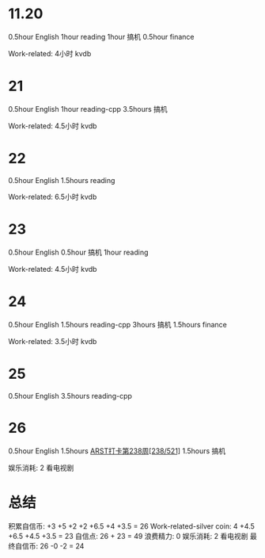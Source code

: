 # 11.20
0.5hour English
1hour reading
1hour 搞机
0.5hour finance

Work-related:
4小时 kvdb

# 21
0.5hour English
1hour reading-cpp
3.5hours 搞机

Work-related:
4.5小时 kvdb

# 22
0.5hour English
1.5hours reading

Work-related:
6.5小时 kvdb

# 23
0.5hour English
0.5hour 搞机
1hour reading

Work-related:
4.5小时 kvdb

# 24
0.5hour English
1.5hours reading-cpp
3hours 搞机
1.5hours finance

Work-related:
3.5小时 kvdb

# 25
0.5hour English 
3.5hours reading-cpp

# 26
0.5hour English
1.5hours [ARST打卡第238周[238/521]](https://www.wolfdan.cn/ARST%E6%89%93%E5%8D%A1%E7%AC%AC238%E5%91%A8-238-521/)
1.5hours 搞机

娱乐消耗: 2 看电视剧

# 总结
积累自信币: +3 +5 +2 +2 +6.5 +4 +3.5 = 26
Work-related-silver coin: 4 +4.5 +6.5 +4.5 +3.5 = 23
自信点: 26 + 23 = 49
浪费精力: 0
娱乐消耗: 2 看电视剧
最终自信币: 26 -0 -2 = 24

